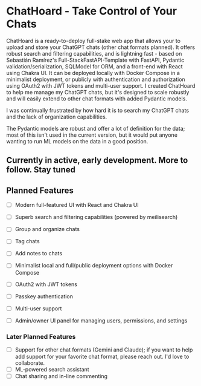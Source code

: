 # ChatHoard - Take Control of Your Chats

ChatHoard is a ready-to-deploy full-stake web app that allows your to upload and store your ChatGPT chats (other chat formats planned). It offers robust search and filtering capabilities, and is lightning fast - based on Sebastián Ramírez's Full-StackFastAPI-Template with FastAPI, Pydantic validation/serialization, SQLModel for ORM, and a front-end with React using Chakra UI. It can be deployed locally with Docker Compose in a minimalist deployment, or publicly with authentication and authorization using OAuth2 with JWT tokens and multi-user support. I created ChatHoard to help me manage my ChatGPT chats, but it's designed to scale robustly and will easily extend to other chat formats with added Pydantic models.

I was continually frustrated by how hard it is to search my ChatGPT chats and the lack of organization capabilities.

The Pydantic models are robust and offer a lot of definition for the data; most of this isn't used in the current version, but it would put anyone wanting to run ML models on the data in a good position.

## Currently in active, early development. More to follow. Stay tuned

## Planned Features

- [ ] Modern full-featured UI with React and Chakra UI
- [ ] Superb search and filtering capabilities (powered by meilisearch)
- [ ] Group and organize chats
- [ ] Tag chats
- [ ] Add notes to chats

- [ ] Minimalist local and full/public deployment options with Docker Compose
- [ ] OAuth2 with JWT tokens
- [ ] Passkey authentication
- [ ] Multi-user support
- [ ] Admin/owner UI panel for managing users, permissions, and settings

### Later Planned Features

- [ ] Support for other chat formats (Gemini and Claude); if you want to help add support for your favorite chat format, please reach out. I'd love to collaborate.
- [ ] ML-powered search assistant
- [ ] Chat sharing and in-line commenting
